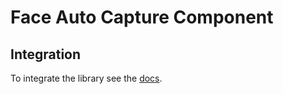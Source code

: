 # Face Auto Capture Component

## Integration

To integrate the library see the [docs](https://dot.pages.innovatrics.net/dot-documentation-public/technical/remote/dot-web-face/latest/documentation/).